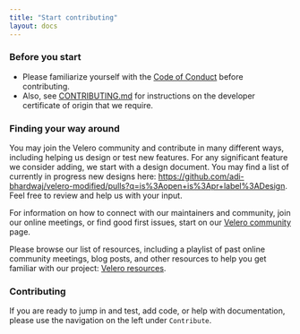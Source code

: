```yaml
---
title: "Start contributing"
layout: docs
---
```


### Before you start

* Please familiarize yourself with the [Code of Conduct][1] before contributing.
* Also, see [CONTRIBUTING.md][2] for instructions on the developer certificate of origin that we require.

### Finding your way around

You may join the Velero community and contribute in many different ways, including helping us design or test new features. For any significant feature we consider adding, we start with a design document. You may find a list of currently in progress new designs here: https://github.com/adi-bhardwaj/velero-modified/pulls?q=is%3Aopen+is%3Apr+label%3ADesign. Feel free to review and help us with your input.

For information on how to connect with our maintainers and community, join our online meetings, or find good first issues, start on our [Velero community](https://velero.io/community/) page.

Please browse our list of resources, including a playlist of past online community meetings, blog posts, and other resources to help you get familiar with our project: [Velero resources](https://velero.io/resources/).

### Contributing

If you are ready to jump in and test, add code, or help with documentation, please use the navigation on the left under `Contribute`.

[1]: https://github.com/adi-bhardwaj/velero-modified/blob/v1.3.0/CODE_OF_CONDUCT.md
[2]: https://github.com/adi-bhardwaj/velero-modified/blob/v1.3.0/CONTRIBUTING.md
